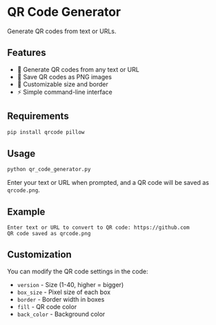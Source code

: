 # QR Code Generator

Generate QR codes from text or URLs.

## Features
- 📱 Generate QR codes from any text or URL
- 💾 Save QR codes as PNG images
- 🎨 Customizable size and border
- ⚡ Simple command-line interface

## Requirements
```bash
pip install qrcode pillow
```

## Usage
```bash
python qr_code_generator.py
```

Enter your text or URL when prompted, and a QR code will be saved as `qrcode.png`.

## Example
```
Enter text or URL to convert to QR code: https://github.com
QR code saved as qrcode.png
```

## Customization
You can modify the QR code settings in the code:
- `version` - Size (1-40, higher = bigger)
- `box_size` - Pixel size of each box
- `border` - Border width in boxes
- `fill` - QR code color
- `back_color` - Background color

